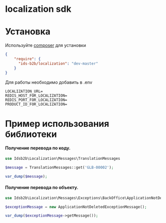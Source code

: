 # localization sdk

# Установка

Используйте [composer](https://getcomposer.org/) для установки
```json
{
    "require": {
      "ids-b2b/localization": "dev-master"
    }
}
```

Для работы необходимо добавить в .env

```dotenv
LOCALIZATION_URL=
REDIS_HOST_FOR_LOCALIZATION=
REDIS_PORT_FOR_LOCALIZATION=
PRODUCT_ID_FOR_LOCALIZATION=
```

# Пример использования библиотеки

#### Получение перевода по коду.

```php
use Idsb2b\Localization\Messages\TranslationMessages

$message = TranslationMessages::get('GLB-00002');

var_dump($message);
```

#### Получение перевода по объекту.

```php
use Idsb2b\Localization\Messages\Exceptions\BackOffice\ApplicationNotDeletedExceptionMessage;

$exceptionMessage = new ApplicationNotDeletedExceptionMessage();

var_dump($exceptionMessage->getMessage());
```